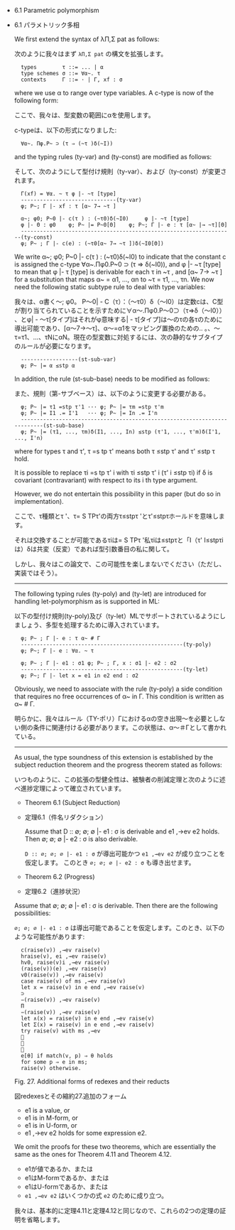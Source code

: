 - 6.1 Parametric polymorphism
- 6.1 パラメトリック多相

	We first extend the syntax of λΠ,Σ pat as follows:

	次のように我々はまず `λΠ,Σ pat` の構文を拡張します。

		types        τ ::= ... | α
		type schemes σ ::= ∀α~. τ
		contexts     Γ ::= · | Γ, xf : σ

	where we use α to range over type variables. 
	A c-type is now of the following form:


	ここで、我々は、型変数の範囲にαを使用します。

	c-typeは、以下の形式になりました:
	
		∀α~. Πφ.P~ ⊃ (τ ⇒ (~τ )δ(~I))

	and the typing rules (ty-var) and (ty-const) are modified as follows:

	そして、次のようにして型付け規則（ty-var）、および（ty-const）が変更されます。

		Γ(xf) = ∀α. ~ τ φ |- ~τ [type]
		------------------------------(ty-var)
		φ; P~; Γ |- xf : τ [α~ 7→ ~τ ]

		α~; φ0; P~0 |- c(τ ) : (~τ0)δ(~I0)     φ |- ~τ [type]
		φ |- Θ : φ0    φ; P~ |= P~0[Θ]    φ; P~; Γ |- e : τ [α~ |→ ~τ][Θ]
		-------------------------------------------------------------------(ty-const)
		φ; P~ ; Γ |- c(e) : (~τ0[α~ 7→ ~τ ])δ(~I0[Θ])

	We write α~; φ0; P~0 |- c(τ ) : (~τ0)δ(~I0) to indicate that the constant c is assigned the c-type ∀α~.Πφ0.P~0 ⊃ (τ ⇒ δ(~I0)), and φ |- ~τ [type] to mean that φ |- τ [type] is derivable for each τ in ~τ , and [α~ 7→ ~τ ] for a substitution that maps α~ = α1, ..., αn to ~τ = τ1, ..., τn. We now need the following static subtype rule to deal with type variables:
	
	我々は、α書く〜; φ0。 P〜0| - C（τ）：（〜τ0）δ（〜I0）は定数cは、C型が割り当てられていることを示すために∀α〜.Πφ0.P〜0⊃（τ⇒δ（〜I0）） 、とφ| - 〜τ[タイプ]はそれがφ意味する| - τ[タイプ]は〜のτの各τのために導出可能であり、[α〜7→〜τ]、α〜=α1をマッピング置換のための.. 。、〜τ=τ1、...、τNにαN。現在の型変数に対処するには、次の静的なサブタイプのルールが必要になります。

		------------------(st-sub-var)
		φ; P~ |= α ≤stp α

	In addition, the rule (st-sub-base) needs to be modified as follows:

	また、規則（第-サブベース）は、以下のように変更する必要がある。

		φ; P~ |= τ1 =stp τ'1 ··· φ; P~ |= τm =stp τ'm
		φ; P~ |= I1 .= I'1   ··· φ; P~ |= In .= I'n
		--------------------------------------------------------------------------(st-sub-base)
		φ; P~ |= (τ1, ..., τm)δ(I1, ..., In) ≤stp (τ'1, ..., τ'm)δ(I'1, ..., I'n)
		
	where for types τ and τ', τ =s tp τ' means both τ ≤stp τ' and τ' ≤stp τ hold.

	It is possible to replace τi =s tp τ' i with τi ≤stp τ' i (τ' i ≤stp τi) if δ is covariant (contravariant) with respect to its i th type argument.

	However, we do not entertain this possibility in this paper (but do so in implementation).

	ここで、τ種類とτ '、τ= S TPτ'の両方τ≤stpτ 'とτ'≤stpτホールドを意味します。

	それは交換することが可能であるτiは= S TPτ '私τiは≤stpτと「I（τ' I≤stpτiは）δは共変（反変）であれば型引数番目の私に関して。

	しかし、我々はこの論文で、この可能性を楽しまないでください（ただし、実装ではそう）。

	----

	The following typing rules (ty-poly) and (ty-let) are introduced for handling let-polymorphism as is supported in ML:

	以下の型付け規則(ty-poly)及び（ty-let）MLでサポートされているようにしましょう、多型を処理するために導入されています。

		φ; P~ ; Γ |- e : τ α~ # Γ
		---------------------------------------------------(ty-poly)
		φ; P~; Γ |- e : ∀α. ~ τ

		φ; P~ ; Γ |- e1 : σ1 φ; P~ ; Γ, x : σ1 |- e2 : σ2
		---------------------------------------------------(ty-let)
		φ; P~; Γ |- let x = e1 in e2 end : σ2

	Obviously, we need to associate with the rule (ty-poly) a side condition that requires no free occurrences of α~ in Γ. This condition is written as α~ # Γ.

	明らかに、我々はルール（TY-ポリ）Γにおけるαの空き出現〜を必要としない側の条件に関連付ける必要があります。この状態は、α〜＃Γとして書かれている。

	----

	As usual, the type soundness of this extension is established by the subject reduction theorem and the progress theorem stated as follows:

	いつものように、この拡張の型健全性は、被験者の削減定理と次のように述べ進捗定理によって確立されています。


	- Theorem 6.1 (Subject Reduction)
	- 定理6.1（件名リダクション）

		Assume that D :: ∅; ∅; ∅ |- e1 : σ is derivable and e1 ,→ev e2 holds.
		Then ∅; ∅; ∅ |- e2 : σ is also derivable.

		`D :: ∅; ∅; ∅ |- e1 : σ` が導出可能かつ `e1 ,→ev e2` が成り立つことを仮定します。
		このとき `∅; ∅; ∅ |- e2 : σ` も導き出せます。


	- Theorem 6.2 (Progress)
	- 定理6.2（進捗状況）
	
	Assume that ∅; ∅; ∅ |- e1 : σ is derivable. Then there are the following possibilities:
	
	`∅; ∅; ∅ |- e1 : σ` は導出可能であることを仮定します。このとき、以下のような可能性があります:

		c(raise(v)) ,→ev raise(v)
		hraise(v), ei ,→ev raise(v)
		hv0, raise(v)i ,→ev raise(v)
		(raise(v))(e) ,→ev raise(v)
		v0(raise(v)) ,→ev raise(v)
		case raise(v) of ms ,→ev raise(v)
		let x = raise(v) in e end ,→ev raise(v)
		⊃
		−(raise(v)) ,→ev raise(v)
		Π
		−(raise(v)) ,→ev raise(v)
		let ∧(x) = raise(v) in e end ,→ev raise(v)
		let Σ(x) = raise(v) in e end ,→ev raise(v)
		try raise(v) with ms ,→ev
		
		
		
		e[θ] if match(v, p) ⇒ θ holds
		for some p ⇒ e in ms;
		raise(v) otherwise.

	Fig. 27. Additional forms of redexes and their reducts

	図redexesとその縮約27.追加のフォーム


	- e1 is a value, or
	- e1 is in M-form, or
	- e1 is in U-form, or
	- e1 ,→ev e2 holds for some expression e2.

	We omit the proofs for these two theorems, which are essentially the same as the ones for Theorem 4.11 and Theorem 4.12.

	- e1が値であるか、または
	- e1はM-formであるか、または
	- e1はU-formであるか、または
	- `e1 ,→ev e2` はいくつかの式 `e2` のために成り立つ。

	我々は、基本的に定理4.11と定理4.12と同じなので、これらの2つの定理の証明を省略します。
